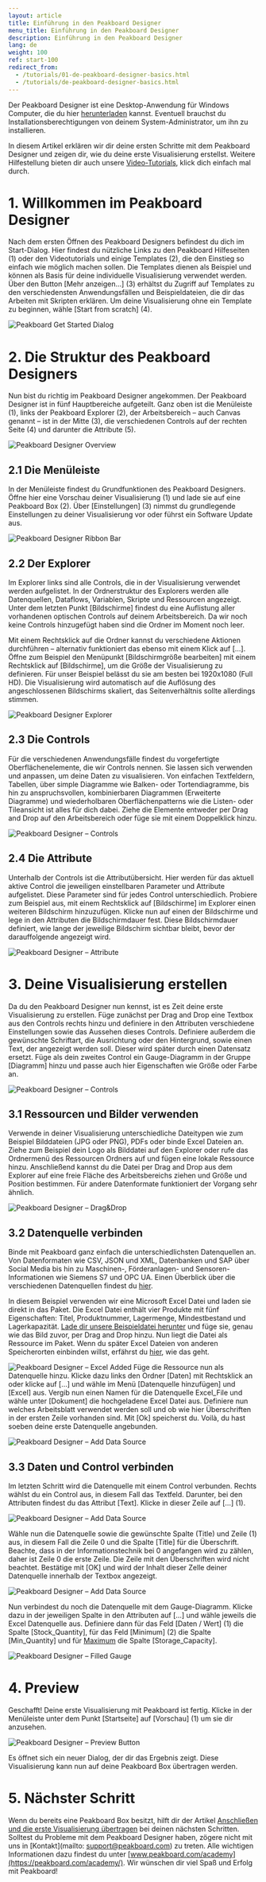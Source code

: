 ```yaml
---
layout: article
title: Einführung in den Peakboard Designer  
menu_title: Einführung in den Peakboard Designer  
description: Einführung in den Peakboard Designer  
lang: de
weight: 100
ref: start-100
redirect_from:
  - /tutorials/01-de-peakboard-designer-basics.html
  - /tutorials/de-peakboard-designer-basics.html
---
```


Der Peakboard Designer ist eine Desktop-Anwendung für Windows Computer, die du hier [herunterladen](https://peakboard.com/peakboard-designer/?utm_source=HelpCenter&utm_medium=Link&utm_campaign=GetStarted_Article) kannst.
Eventuell brauchst du Installationsberechtigungen von deinem System-Administrator, um ihn zu installieren.

In diesem Artikel erklären wir dir deine ersten Schritte mit dem Peakboard Designer und zeigen dir, wie du deine erste Visualisierung erstellst.
Weitere Hilfestellung bieten dir auch unsere [Video-Tutorials](https://help.peakboard.com/tutorials/de-video-overview.html), klick dich einfach mal durch.

# 1. Willkommen im Peakboard Designer

Nach dem ersten Öffnen des Peakboard Designers befindest du dich im Start-Dialog.
Hier findest du nützliche Links zu den Peakboard Hilfeseiten (1) oder den Videotutorials und einige Templates (2), die den Einstieg so einfach wie möglich machen sollen.
Die Templates dienen als Beispiel und können als Basis für deine individuelle Visualisierung verwendet werden.
Über den Button [Mehr anzeigen…] (3) erhältst du Zugriff auf Templates zu den verschiedensten Anwendungsfällen und Beispieldateien, die dir das Arbeiten mit Skripten erklären.
Um deine Visualisierung ohne ein Template zu beginnen, wähle [Start from scratch] (4). 

![Peakboard Get Started Dialog](/assets/images/Tutorial/Get_Started/Peakboard_Get_Started_DE_01.png)

# 2. Die Struktur des Peakboard Designers

Nun bist du richtig im Peakboard Designer angekommen. 
Der Peakboard Designer ist in fünf Hauptbereiche aufgeteilt. 
Ganz oben ist die Menüleiste (1), links der Peakboard Explorer (2), der Arbeitsbereich – auch Canvas genannt – ist in der Mitte (3), die verschiedenen Controls auf der rechten Seite (4) und darunter die Attribute (5). 

![Peakboard Designer Overview](/assets/images/Tutorial/Get_Started/Peakboard_Get_Started_DE_02.png)

## 2.1 Die Menüleiste 

In der Menüleiste findest du Grundfunktionen des Peakboard Designers.
Öffne hier eine Vorschau deiner Visualisierung (1) und lade sie auf eine Peakboard Box (2). 
Über [Einstellungen] (3) nimmst du grundlegende Einstellungen zu deiner Visualisierung vor oder führst ein Software Update aus. 

![Peakboard Designer Ribbon Bar](/assets/images/Tutorial/Get_Started/Peakboard_Get_Started_DE_03.png)

## 2.2 Der Explorer

Im Explorer links sind alle Controls, die in der Visualisierung verwendet werden aufgelistet. 
In der Ordnerstruktur des Explorers werden alle Datenquellen, Dataflows, Variablen, Skripte und Ressourcen angezeigt. 
Unter dem letzten Punkt [Bildschirme] findest du eine Auflistung aller vorhandenen optischen Controls auf deinem Arbeitsbereich. 
Da wir noch keine Controls hinzugefügt haben sind die Ordner im Moment noch leer. 

Mit einem Rechtsklick auf die Ordner kannst du verschiedene Aktionen durchführen – alternativ funktioniert das ebenso mit einem Klick auf […].
Öffne zum Beispiel den Menüpunkt [Bildschirmgröße bearbeiten] mit einem Rechtsklick auf [Bildschirme], um die Größe der Visualisierung zu definieren.
Für unser Beispiel belässt du sie am besten bei 1920x1080 (Full HD).
Die Visualisierung wird automatisch auf die Auflösung des angeschlossenen Bildschirms skaliert, das Seitenverhältnis sollte allerdings stimmen. 

![Peakboard Designer Explorer](/assets/images/Tutorial/Get_Started/Peakboard_Get_Started_DE_04.png)

## 2.3 Die Controls 

Für die verschiedenen Anwendungsfälle findest du vorgefertigte Oberflächenelemente, die wir Controls nennen. Sie lassen sich verwenden und anpassen, um deine Daten zu visualisieren. 
Von einfachen Textfeldern, Tabellen, über simple Diagramme wie Balken- oder Tortendiagramme, bis hin zu anspruchsvollen, kombinierbaren Diagrammen (Erweiterte Diagramme) und wiederholbaren Oberflächenpatterns wie die Listen- oder Tileansicht ist alles für dich dabei.
Ziehe die Elemente entweder per Drag and Drop auf den Arbeitsbereich oder füge sie mit einem Doppelklick hinzu. 

![Peakboard Designer – Controls](/assets/images/Tutorial/Get_Started/Peakboard_Get_Started_DE_05.gif)

## 2.4 Die Attribute

Unterhalb der Controls ist die Attributübersicht.
Hier werden für das aktuell aktive Control die jeweiligen einstellbaren Parameter und Attribute aufgelistet. 
Diese Parameter sind für jedes Control unterschiedlich. 
Probiere zum Beispiel aus, mit einem Rechtsklick auf [Bildschirme] im Explorer einen weiteren Bildschirm hinzuzufügen. 
Klicke nun auf einen der Bildschirme und lege in den Attributen die Bildschirmdauer fest. 
Diese Bildschirmdauer definiert, wie lange der jeweilige Bildschirm sichtbar bleibt, bevor der darauffolgende angezeigt wird. 

![Peakboard Designer – Attribute](/assets/images/Tutorial/Get_Started/Peakboard_Get_Started_DE_06.png)

# 3. Deine Visualisierung erstellen

Da du den Peakboard Designer nun kennst, ist es Zeit deine erste Visualisierung zu erstellen. 
Füge zunächst per Drag and Drop eine Textbox aus den Controls rechts hinzu und definiere in den Attributen verschiedene Einstellungen sowie das Aussehen dieses Controls. 
Definiere außerdem die gewünschte Schriftart, die Ausrichtung oder den Hintergrund, sowie einen Text, der angezeigt werden soll. 
Dieser wird später durch einen Datensatz ersetzt. 
Füge als dein zweites Control ein Gauge-Diagramm in der Gruppe [Diagramm] hinzu und passe auch hier Eigenschaften wie Größe oder Farbe an. 

![Peakboard Designer – Controls](/assets/images/Tutorial/Get_Started/Peakboard_Get_Started_DE_05b.gif)

## 3.1 Ressourcen und Bilder verwenden

Verwende in deiner Visualisierung unterschiedliche Dateitypen wie zum Beispiel Bilddateien (JPG oder PNG), PDFs oder binde Excel Dateien an. 
Ziehe zum Beispiel dein Logo als Bilddatei auf den Explorer oder rufe das Ordnermenü des Ressourcen Ordners auf und fügen eine lokale Ressource hinzu. 
Anschließend kannst du die Datei per Drag and Drop aus dem Explorer auf eine freie Fläche des Arbeitsbereichs ziehen und Größe und Position bestimmen. 
Für andere Datenformate funktioniert der Vorgang sehr ähnlich. 

![Peakboard Designer – Drag&Drop](/assets/images/Tutorial/Get_Started/Peakboard_Get_Started_DE_07.gif)

## 3.2 Datenquelle verbinden

Binde mit Peakboard ganz einfach die unterschiedlichsten Datenquellen an. 
Von Datenformaten wie CSV, JSON und XML, Datenbanken und SAP über Social Media bis hin zu Maschinen-, Förderanlagen- und Sensoren-Informationen wie Siemens S7 und OPC UA. 
Einen Überblick über die verschiedenen Datenquellen findest du [hier](https://peakboard.com/datenanbindungen/?utm_source=HelpCenter&utm_medium=Link&utm_campaign=GetStarted_Article).

In diesem Beispiel verwenden wir eine Microsoft Excel Datei und laden sie direkt in das Paket. 
Die Excel Datei enthält vier Produkte mit fünf Eigenschaften: Titel, Produktnummer, Lagermenge, Mindestbestand und Lagerkapazität. 
[Lade dir unsere Beispieldatei herunter](/assets/files/examples/Peakboard_Example_Date.xlsx) und füge sie, genau wie das Bild zuvor, per Drag and Drop hinzu. 
Nun liegt die Datei als Ressource im Paket. Wenn du später Excel Dateien von anderen Speicherorten einbinden willst, erfährst du [hier](/data_sources/Excel/de-excel.html), wie das geht. 

![Peakboard Designer – Excel Added](/assets/images/Tutorial/Get_Started/Peakboard_Get_Started_DE_08.png)
Füge die Ressource nun als Datenquelle hinzu. 
Klicke dazu links den Ordner [Daten] mit Rechtsklick an oder klicke auf […] und wähle im Menü [Datenquelle hinzufügen] und [Excel] aus. 
Vergib nun einen Namen für die Datenquelle Excel_File und wähle unter [Dokument] die hochgeladene Excel Datei aus. 
Definiere nun welches Arbeitsblatt verwendet werden soll und ob wie hier Überschriften in der ersten Zeile vorhanden sind. 
Mit [Ok] speicherst du. 
Voilà, du hast soeben deine erste Datenquelle angebunden. 

![Peakboard Designer – Add Data Source](/assets/images/Tutorial/Get_Started/Peakboard_Get_Started_DE_09.gif)

## 3.3 Daten und Control verbinden

Im letzten Schritt wird die Datenquelle mit einem Control verbunden. 
Rechts wählst du ein Control aus, in diesem Fall das Textfeld. 
Darunter, bei den Attributen findest du das Attribut [Text]. 
Klicke in dieser Zeile auf […] (1).  

![Peakboard Designer – Add Data Source](/assets/images/Tutorial/Get_Started/Peakboard_Get_Started_DE_10.png)

Wähle nun die Datenquelle sowie die gewünschte Spalte (Title) und Zeile (1) aus, in diesem Fall die Zeile 0 und die Spalte [Title] für die Überschrift. 
Beachte, dass in der Informationstechnik bei 0 angefangen wird zu zählen, daher ist Zeile 0 die erste Zeile. 
Die Zeile mit den Überschriften wird nicht beachtet. 
Bestätige mit [OK] und wird der Inhalt dieser Zelle deiner Datenquelle innerhalb der Textbox angezeigt. 

![Peakboard Designer – Add Data Source](/assets/images/Tutorial/Get_Started/Peakboard_Get_Started_DE_11.png)

Nun verbindest du noch die Datenquelle mit dem Gauge-Diagramm. 
Klicke dazu in der jeweiligen Spalte in den Attributen auf […] und wähle jeweils die Excel Datenquelle aus.
Definiere dann für das Feld [Daten / Wert] (1) die Spalte [Stock_Quantity], für das Feld [Minimum] (2) die Spalte [Min_Quantity] und für [Maximum](3) die Spalte [Storage_Capacity]. 

![Peakboard Designer – Filled Gauge](/assets/images/Tutorial/Get_Started/Peakboard_Get_Started_DE_12.png)
# 4. Preview
Geschafft! 
Deine erste Visualisierung mit Peakboard ist fertig. 
Klicke in der Menüleiste unter dem Punkt [Startseite] auf [Vorschau] (1) um sie dir anzusehen. 

![Peakboard Designer – Preview Button](/assets/images/Tutorial/Get_Started/Peakboard_Get_Started_DE_13.png)

Es öffnet sich ein neuer Dialog, der dir das Ergebnis zeigt. Diese Visualisierung kann nun auf deine Peakboard Box übertragen werden.

# 5. Nächster Schritt

Wenn du bereits eine Peakboard Box besitzt, hilft dir der Artikel [Anschließen und die erste Visualisierung übertragen](https://help.peakboard.com/get_started/de-anschliessen-und-die-erste-visualisierung.html) bei deinen nächsten Schritten. 
Solltest du Probleme mit dem Peakboard Designer haben, zögere nicht mit uns in [Kontakt](mailto: support@peakboard.com) zu treten. 
Alle wichtigen Informationen dazu findest du unter [www.peakboard.com/academy](https://peakboard.com/academy/). 
Wir wünschen dir viel Spaß und Erfolg mit Peakboard!
